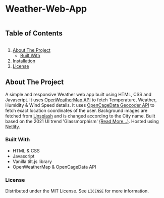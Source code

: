 # Weather-Web-App
  <summary><h2 style="display: inline-block">Table of Contents</h2></summary>
  <ol>
    <li>
      <a href="#about-the-project">About The Project</a>
      <ul>
        <li><a href="#built-with">Built With</a></li>
      </ul>
    </li>
    <li><a href="###installation">Installation</a></li>
    <li><a href="#license">License</a></li>
  </ol>

## About The Project

A simple and responsive Weather web app built using HTML, CSS and Javascript. It uses <a href="https://openweathermap.org/api">OpenWeatherMap API</a> to fetch Temperature, Weather, Humidity & Wind Speed details. It uses <a href="https://opencagedata.com/api">OpenCageData Geocoder API</a> to fetch exact location coordinates of the user. Background images are fetched from <a href="https://source.unsplash.com">Unsplash</a> and is changed according to the City name. Built based on the 2021 UI trend 'Glassmorphism' <a href="https://uxdesign.cc/glassmorphism-in-user-interfaces-1f39bb1308c9">(Read More...)</a>. Hosted using <a href="https://www.netlify.com">Netlify</a>.

### Built With

* HTML & CSS
* Javascript
* Vanilla tilt.js library
* OpenWeatherMap & OpenCageData API

   
### License

Distributed under the MIT License. See `LICENSE` for more information.
